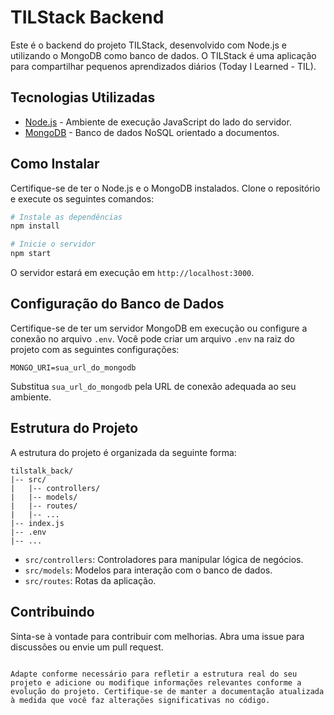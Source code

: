 # TILStack Backend

Este é o backend do projeto TILStack, desenvolvido com Node.js e utilizando o MongoDB como banco de dados. O TILStack é uma aplicação para compartilhar pequenos aprendizados diários (Today I Learned - TIL).

## Tecnologias Utilizadas

- [Node.js](https://nodejs.org/) - Ambiente de execução JavaScript do lado do servidor.
- [MongoDB](https://www.mongodb.com/) - Banco de dados NoSQL orientado a documentos.

## Como Instalar

Certifique-se de ter o Node.js e o MongoDB instalados. Clone o repositório e execute os seguintes comandos:

```bash
# Instale as dependências
npm install

# Inicie o servidor
npm start
```

O servidor estará em execução em `http://localhost:3000`.

## Configuração do Banco de Dados

Certifique-se de ter um servidor MongoDB em execução ou configure a conexão no arquivo `.env`. Você pode criar um arquivo `.env` na raiz do projeto com as seguintes configurações:

```env
MONGO_URI=sua_url_do_mongodb
```

Substitua `sua_url_do_mongodb` pela URL de conexão adequada ao seu ambiente.

## Estrutura do Projeto

A estrutura do projeto é organizada da seguinte forma:

```
tilstalk_back/
|-- src/
|   |-- controllers/
|   |-- models/
|   |-- routes/
|   |-- ...
|-- index.js
|-- .env
|-- ...
```

- `src/controllers`: Controladores para manipular lógica de negócios.
- `src/models`: Modelos para interação com o banco de dados.
- `src/routes`: Rotas da aplicação.

## Contribuindo

Sinta-se à vontade para contribuir com melhorias. Abra uma issue para discussões ou envie um pull request.

```

Adapte conforme necessário para refletir a estrutura real do seu projeto e adicione ou modifique informações relevantes conforme a evolução do projeto. Certifique-se de manter a documentação atualizada à medida que você faz alterações significativas no código.
